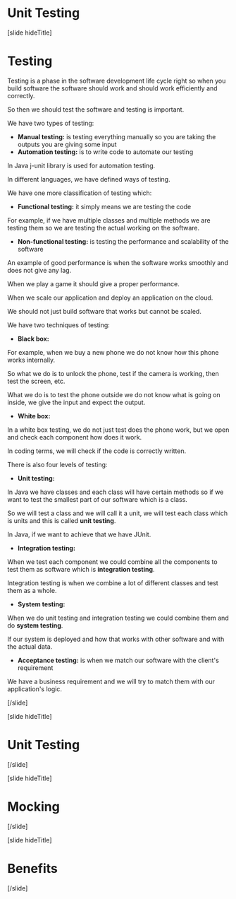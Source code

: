 # Unit Testing

[slide hideTitle]
# Testing

Testing is a phase in the software development life cycle right so when you build software the software should work and should work efficiently and correctly.

So then we should test the software and testing is important.

We have two types of testing:

- **Manual testing:** is testing everything manually so you are taking the outputs you are giving some input
- **Automation testing:** is to write code to automate our testing

In Java j-unit library is used for automation testing.

In different languages, we have defined ways of testing.

We have one more classification of testing which:

- **Functional testing:** it simply means we are testing the code

For example, if we have multiple classes and multiple methods we are testing them so we are testing the actual working on the software.

- **Non-functional testing:** is testing the performance and scalability of the software

An example of good performance is when the software works smoothly and does not give any lag.

When we play a game it should give a proper performance.

When we scale our application and deploy an application on the cloud.

We should not just build software that works but cannot be scaled.

We have two techniques of testing:

- **Black box:**

For example, when we buy a new phone we do not know how this phone works internally.

So what we do is to unlock the phone, test if the camera is working, then test the screen, etc.

What we do is to test the phone outside we do not know what is going on inside, we give the input and expect the output.

- **White box:**

In a white box testing, we do not just test does the phone work, but we open and check each component how does it work.

In coding terms, we will check if the code is correctly written.

There is also four levels of testing:

- **Unit testing:**

In Java we have classes and each class will have certain methods so if we want to test the smallest part of our software which is a class.

So we will test a class and we will call it a unit, we will test each class which is units and this is called **unit testing**.

In Java, if we want to achieve that we have JUnit.

- **Integration testing:**

When we test each component we could combine all the components to test them as software which is **integration testing**.

Integration testing is when we combine a lot of different classes and test them as a whole.

- **System testing:**

When we do unit testing and integration testing we could combine them and do **system testing**.

If our system is deployed and how that works with other software and with the actual data.

- **Acceptance testing:** is when we match our software with the client's requirement

We have a business requirement and we will try to match them with our application's logic.

[/slide]

[slide hideTitle]

# Unit Testing

[/slide]

[slide hideTitle]

# Mocking

[/slide]

[slide hideTitle]

# Benefits

[/slide]